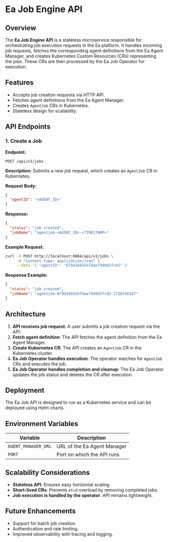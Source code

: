 # Ea Job Engine API

## Overview
The **Ea Job Engine API** is a stateless microservice responsible for orchestrating job execution requests in the Ea platform. It handles incoming job requests, fetches the corresponding agent definitions from the Ea Agent Manager, and creates Kubernetes Custom Resources (CRs) representing the jobs. These CRs are then processed by the Ea Job Operator for execution.

## Features
- Accepts job creation requests via HTTP API.
- Fetches agent definitions from the Ea Agent Manager.
- Creates `AgentJob` CRs in Kubernetes.
- Stateless design for scalability.

## API Endpoints

### **1. Create a Job**
**Endpoint:**
```
POST /api/v1/jobs
```
**Description:**
Submits a new job request, which creates an `AgentJob` CR in Kubernetes.

**Request Body:**
```json
{
  "agentID": "<AGENT_ID>"
}
```

**Response:**
```json
{
  "status": "job created",
  "jobName": "agentjob-<AGENT_ID>-<TIMESTAMP>"
}
```

**Example Request:**
```sh
curl -X POST http://localhost:8084/api/v1/jobs \
     -H "Content-Type: application/json" \
     --data '{ "agentID": "679d1682e5fdae79d9d2fc02" }'
```

**Response Example:**
```json
{
  "status": "job created",
  "jobName": "agentjob-679d1682e5fdae79d9d2fc02-1738348167"
}
```

## Architecture
1. **API receives job request**: A user submits a job creation request via the API.
2. **Fetch agent definition**: The API fetches the agent definition from the Ea Agent Manager.
3. **Create Kubernetes CR**: The API creates an `AgentJob` CR in the Kubernetes cluster.
4. **Ea Job Operator handles execution**: The operator watches for `AgentJob` CRs and executes the job.
5. **Ea Job Operator handles completion and cleanup**: The Ea Job Operator updates the job status and deletes the CR after execution.

## Deployment
The Ea Job API is designed to run as a Kubernetes service and can be deployed using Helm charts.

## Environment Variables
| Variable | Description |
|----------|------------|
| `AGENT_MANAGER_URL` | URL of the Ea Agent Manager |
| `PORT` | Port on which the API runs |

## Scalability Considerations
- **Stateless API**: Ensures easy horizontal scaling.
- **Short-lived CRs**: Prevents `etcd` overload by removing completed jobs.
- **Job execution is handled by the operator**: API remains lightweight.

## Future Enhancements
- Support for batch job creation.
- Authentication and rate limiting.
- Improved observability with tracing and logging.

